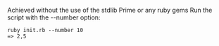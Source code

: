 Achieved without the use of the stdlib Prime or any ruby gems
Run the script with the --number option:

```
ruby init.rb --number 10
=> 2,5
```

